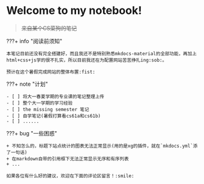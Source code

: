 # Welcome to my notebook!

>~~来自某个CS菜狗的笔记~~

???+ info "阅读前须知"

    本笔记目前还没有完全搭建好，而且我还不是特别熟悉mkdocs-material的全部功能，再加上html+css+js学的很不扎实，所以目前我还在为配置网站苦苦挣扎ing:sob:。
    
    预计在这个暑假完成网站的整体布置:fist:

???+ note "计划"

    - [ ] 将大一春夏学期的专业课的笔记整理上传
    - [ ] 整个大一学期的学习经验
    - [ ] the missing semester 笔记
    - [ ] 自学笔记(暑假打算看cs61a和cs61b)
    - [ ] ......

???+ bug "一些困惑"

    + 不知怎么的，标题下站点统计的图表无法正常显示(用的是xg的插件，就在`mkdocs.yml`添了一句话)
    + 在markdown自带的引用框下无法正常显示无序和有序列表
    + ...

    如果各位有什么好的建议，欢迎在下面的评论区留言！:smile:

